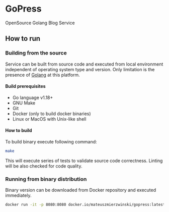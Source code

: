 # GoPress

OpenSource Golang Blog Service

## How to run 

### Building from the source

Service can be built from source code and executed from local environment independent of operating system type and version. Only limitation is the presence of [Golang](https://golang.org) at this platform.

#### Build prerequisites
* Go language v1.18+
* GNU Make
* Git
* Docker (only to build docker binaries)
* Linux or MacOS with Unix-like shell

#### How to build

To build binary execute following command:

```bash
make
```

This will execute series of tests to validate source code correctness. Linting will be also checked for code quality.

### Running from binary distribution

Binary version can be downloaded from Docker repository and executed immediately.

```bash
docker run -it -p 8080:8080 docker.io/mateuszmierzwinski/gopress:latest
```